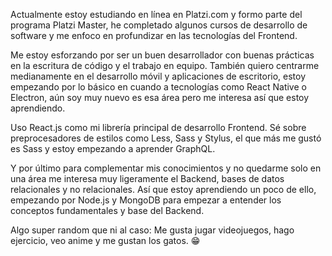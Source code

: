 Actualmente estoy estudiando en línea en Platzi.com y formo parte del programa Platzi Master, he completado algunos cursos de desarrollo de software y me enfoco en profundizar en las tecnologías del Frontend.

Me estoy esforzando por ser un buen desarrollador con buenas prácticas en la escritura de código y el trabajo en equipo. También quiero centrarme medianamente en el desarrollo móvil y aplicaciones de escritorio, estoy empezando por lo básico en cuando a tecnologías como React Native o Electron, aún soy muy nuevo es esa área pero me interesa así que estoy aprendiendo.

Uso React.js como mi librería principal de desarrollo Frontend. Sé sobre preprocesadores de estilos como Less, Sass y Stylus, el que más me gustó es Sass y estoy empezando a aprender GraphQL. 

Y por último para complementar mis conocimientos y no quedarme solo en una área me interesa muy ligeramente el Backend, bases de datos relacionales y no relacionales. Así que estoy aprendiendo un poco de ello, empezando por Node.js y MongoDB para empezar a entender los conceptos fundamentales y base del Backend.

Algo super random que ni al caso: Me gusta jugar videojuegos, hago ejercicio, veo anime y me gustan los gatos. 😁